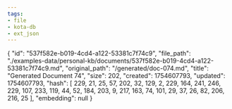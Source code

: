 ```yaml
---
tags:
- file
- kota-db
- ext_json
---
```

{
  "id": "537f582e-b019-4cd4-a122-53381c7f74c9",
  "file_path": "./examples-data/personal-kb/documents/537f582e-b019-4cd4-a122-53381c7f74c9.md",
  "original_path": "/generated/doc-074.md",
  "title": "Generated Document 74",
  "size": 202,
  "created": 1754607793,
  "updated": 1754607793,
  "hash": [
    229,
    21,
    25,
    57,
    202,
    32,
    129,
    2,
    229,
    164,
    241,
    246,
    229,
    107,
    233,
    119,
    44,
    52,
    184,
    203,
    9,
    217,
    163,
    74,
    101,
    29,
    37,
    26,
    82,
    206,
    216,
    25
  ],
  "embedding": null
}